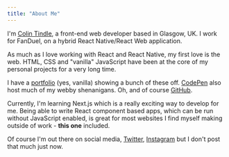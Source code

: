 ```yaml
---
title: "About Me"
---
```


I'm [Colin Tindle](https://linkedin.com/in/underscoredotspace), a front-end web developer based in Glasgow, UK. I work for FanDuel, on a hybrid React Native/React Web application.

As much as I love working with React and React Native, my first love is the web. HTML, CSS and "vanilla" JavaScript have been at the core of my personal projects for a very long time.

I have a [portfolio](https://messy.cloud) (yes, vanilla) showing a bunch of these off. [CodePen](https://codepen.io/_dotSpace) also host much of my webby shenanigans. Oh, and of course [GitHub](https://github.com/underscoredotspace).

Currently, I'm learning Next.js which is a really exciting way to develop for me. Being able to write React component based apps, which can be run without JavaScript enabled, is great for most websites I find myself making outside of work - **this one** included.

Of course I'm out there on social media, [Twitter](https://twitter.com/_dotSpace), [Instagram](https://instagr.am/colinfoldsfive) but I don't post that much just now.
